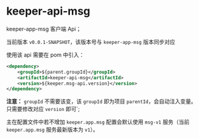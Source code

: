 # keeper-api-msg

keeper-app-msg 客户端 Api；

当前版本 `v0.0.1-SNAPSHOT`，该版本号与 `keeper-app-msg` 版本同步对应

使用该 api 需要在 pom 中引入：

```xml
<dependency>
    <groupId>${parent.groupId}</groupId>
    <artifactId>keeper-api-msg</artifactId>
    <version>${keeper.msg-api.version}</version>
</dependency>
```

**注意：** `groupId` 不需要该变，该 `groupId` 即为项目 `parentId`，会自动注入变量。只需要修改对应 `version` 即可`;

主在配置文件中若不增加 `keeper.app.msg` 配置会默认使用 `msg-v1` 服务（当前 `keeper.app.msg` 服务最新版本为 `v1`）。